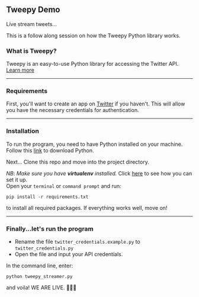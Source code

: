 ## Tweepy Demo

Live stream tweets...

This is a follow along session on how the Tweepy Python library works.

### What is Tweepy?
Tweepy is an easy-to-use Python library for accessing the Twitter API.
[Learn more](https://www.tweepy.org)

___

### Requirements
First, you'll want to create an app on [Twitter](https://apps.twitter.com) if you haven't. This will allow you have the necessary credentials for authentication.

___

### Installation
To run the program, you need to have Python installed on your machine.
Follow this [link]("https://python.org") to download Python.

Next...
Clone this repo and move into the project directory. <br>

_NB_: _Make sure you have **virtualenv** installed._ Click [here](https://gist.github.com/frfahim/73c0fad6350332cef7a653bcd762f08d) to see how you can set it up.<br>
Open your `terminal` or `command prompt`  and run: <br>
```
pip install -r requirements.txt
```
to install all required packages. If everything works well, move on!

___

### Finally...let's run the program
* Rename the file `twitter_credentials.example.py` to `twitter_credentials.py`
* Open the file and input your API credentials.

In the command line, enter:
```
python tweepy_streamer.py
```
and voila! WE ARE LIVE. 💃💃💃